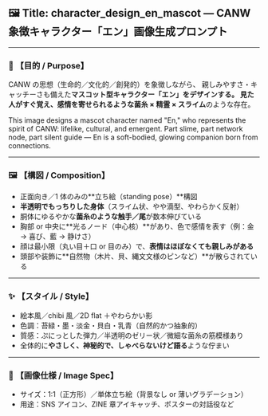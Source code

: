 ## 🖼 Title: character_design_en_mascot — CANW 象徴キャラクター「エン」画像生成プロンプト

---

### 🧭 【目的 / Purpose】

CANW の思想（生命的／文化的／創発的）を象徴しながら、
親しみやすさ・キャッチーさも備えた**マスコット型キャラクター「エン」**をデザインする。
見た人がすぐ覚え、感情を寄せられるような**菌糸 × 精霊 × スライム**のような存在。

This image designs a mascot character named "En," who represents the spirit of CANW:
lifelike, cultural, and emergent.
Part slime, part network node, part silent guide — En is a soft-bodied, glowing companion born from connections.

---

### 🖼 【構図 / Composition】

- 正面向き／1 体のみの**立ち絵（standing pose）**構図
- **半透明でもっちりした身体**（スライム状、やや滴型、やわらかく反射）
- 胴体にゆるやかな**菌糸のような触手／尾**が数本伸びている
- 胸部 or 中央に**光るノード（中心核）**があり、色で感情を表す（例：金 → 喜び、藍 → 静けさ）
- 顔は最小限（丸い目＋口 or 目のみ）で、**表情はほぼなくても親しみがある**
- 頭部や装飾に**自然物（木片、貝、縄文文様のピンなど）**が散らされている

---

### ✨ 【スタイル / Style】

- 絵本風／chibi 風／2D flat ＋やわらかい影
- 色調：苔緑・墨・淡金・貝白・乳青（自然的かつ抽象的）
- 質感：ぷにっとした弾力／半透明のゼリー状／微細な菌糸の筋模様あり
- 全体的に**やさしく、神秘的で、しゃべらないけど語る**ような佇まい

---

### 📐 【画像仕様 / Image Spec】

- サイズ：1:1（正方形）／単体立ち絵（背景なし or 薄いグラデーション）
- 用途：SNS アイコン、ZINE 章アイキャッチ、ポスターの対話役など
